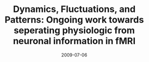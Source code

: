 ---
title: "Dynamics, Fluctuations, and Patterns:  Ongoing work towards seperating physiologic from neuronal information in fMRI"
project_id: 
date: 2009-07-06
conference_id: ""
presenters:
   - peter_bandettini
summary: "University of Pittsburgh, Pittsburgh, PA"
file: /assets/presentations/
filename: 
layout: presentation
---